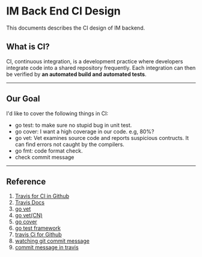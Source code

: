 # IM Back End CI Design

This documents describes the CI design of IM backend.

## What is CI?

CI, continuous integration, is a development practice where developers integrate code into a shared repository frequently. Each integration can then be verified by **an automated build and automated tests**.

---

## Our Goal

I'd like to cover the following things in CI:

+ go test: to make sure no stupid bug in unit test.
+ go cover: I want a high coverage in our code. e.g, 80%?
+ go vet: Vet examines source code and reports suspicious contructs. It can find errors not caught by the compilers.
+ go fmt: code format check.
+ check commit message

---

## Reference

1. [Travis for CI in Github](https://maiyang.me/post/2017-06-17-github-travis-ci-coveralls/)
2. [Travis Docs](https://docs.travis-ci.com/user/languages/go/)
3. [go vet](https://golang.org/cmd/vet/)
4. [go vet(CN)](https://studygolang.com/articles/9619)
5. [go cover](https://golang.org/cmd/cover/)
6. [go test framework](https://golang.org/pkg/testing/)
7. [travis Ci for Github](https://lingxiankong.github.io/2018-06-28-travis-ci-integration.html)
8. [watching git commit message](https://www.npmjs.com/package/git-commit-msg-linter)
9. [commit message in travis](https://segmentfault.com/a/1190000021007124?utm_source=tag-newest)
